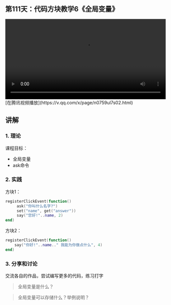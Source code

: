 ## 第111天：代码方块教学6《全局变量》

<video width="100%" controls controlslist="nodownload nofullscreen noremoteplayback" disablePictureInPicture>
  <source src="https://api.keepwork.com/ts-storage/siteFiles/18148/raw#1604220495320codeblock6_small.webm" type="video/webm">
  <source src="https://api.keepwork.com/ts-storage/siteFiles/18141/raw#1604203584270codeblock6_small.mp4" type="video/mp4" />
  你的浏览器不支持播放
</video>
<style>
video::-webkit-media-controls-fullscreen-button {
    display: none;
}
</style>
[在腾讯视频播放](https://v.qq.com/x/page/n0759ul7s02.html)
 
## 讲解

### 1. 理论

课程目标：

- 全局变量
- ask命令

### 2. 实践


方块1：
```lua
registerClickEvent(function()
     ask("你叫什么名字?")
     set("name", get("answer"))
     say("您好!"..name, 2) 
end)
```

方块2：
```lua
registerClickEvent(function()
    say("你好!"..name.." 我能为你做点什么", 4)
end)
```


### 3. 分享和讨论
交流各自的作品，尝试编写更多的代码，练习打字

> 全局变量是什么？

> 全局变量可以存储什么？举例说明？
